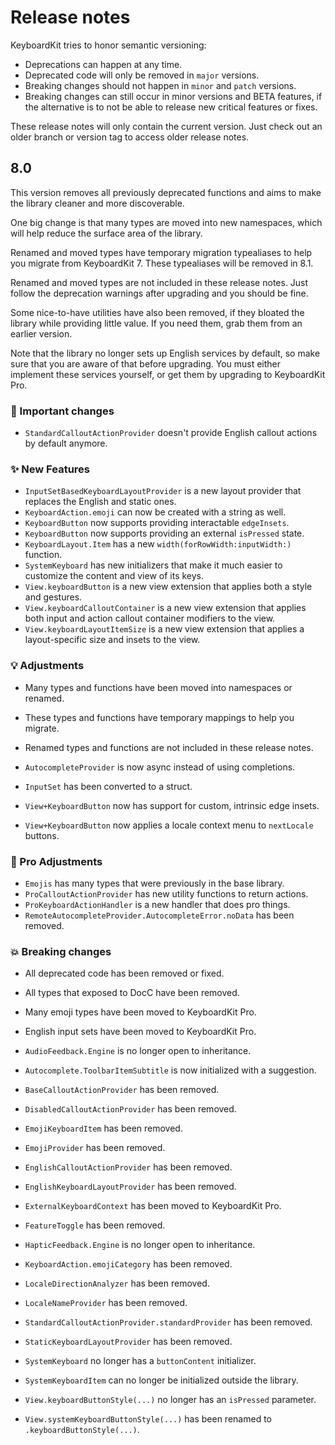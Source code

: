 # Release notes

KeyboardKit tries to honor semantic versioning:

* Deprecations can happen at any time.
* Deprecated code will only be removed in `major` versions.
* Breaking changes should not happen in `minor` and `patch` versions.
* Breaking changes can still occur in minor versions and BETA features, if the alternative is to not be able to release new critical features or fixes.

These release notes will only contain the current version. Just check out an older branch or version tag to access older release notes. 



## 8.0

This version removes all previously deprecated functions and aims to make the library cleaner and more discoverable.

One big change is that many types are moved into new namespaces, which will help reduce the surface area of the library.

Renamed and moved types have temporary migration typealiases to help you migrate from KeyboardKit 7. These typealiases will be removed in 8.1.

Renamed and moved types are not included in these release notes. Just follow the deprecation warnings after upgrading and you should be fine. 

Some nice-to-have utilities have also been removed, if they bloated the library while providing little value. If you need them, grab them from an earlier version.

Note that the library no longer sets up English services by default, so make sure that you are aware of that before upgrading. You must either implement these services yourself, or get them by upgrading to KeyboardKit Pro.

### 🚨 Important changes

* `StandardCalloutActionProvider` doesn't provide English callout actions by default anymore.

### ✨ New Features

* `InputSetBasedKeyboardLayoutProvider` is a new layout provider that replaces the English and static ones.
* `KeyboardAction.emoji` can now be created with a string as well.
* `KeyboardButton` now supports providing interactable `edgeInsets`.
* `KeyboardButton` now supports providing an external `isPressed` state.
* `KeyboardLayout.Item` has a new `width(forRowWidth:inputWidth:)` function.
* `SystemKeyboard` has new initializers that make it much easier to customize the content and view of its keys.
* `View.keyboardButton` is a new view extension that applies both a style and gestures.
* `View.keyboardCalloutContainer` is a new view extension that applies both input and action callout container modifiers to the view. 
* `View.keyboardLayoutItemSize` is a new view extension that applies a layout-specific size and insets to the view.

### 💡 Adjustments

* Many types and functions have been moved into namespaces or renamed.
* These types and functions have temporary mappings to help you migrate.
* Renamed types and functions are not included in these release notes.  

* `AutocompleteProvider` is now async instead of using completions.
* `InputSet` has been converted to a struct.
* `View+KeyboardButton` now has support for custom, intrinsic edge insets.
* `View+KeyboardButton` now applies a locale context menu to `nextLocale` buttons.

### 👑 Pro Adjustments

* `Emojis` has many types that were previously in the base library.
* `ProCalloutActionProvider` has new utility functions to return actions.
* `ProKeyboardActionHandler` is a new handler that does pro things.
* `RemoteAutocompleteProvider.AutocompleteError.noData` has been removed.
    
### 💥 Breaking changes 

* All deprecated code has been removed or fixed.
* All types that exposed to DocC have been removed. 
* Many emoji types have been moved to KeyboardKit Pro.
* English input sets have been moved to KeyboardKit Pro.

* `AudioFeedback.Engine` is no longer open to inheritance. 
* `Autocomplete.ToolbarItemSubtitle` is now initialized with a suggestion.
* `BaseCalloutActionProvider` has been removed.
* `DisabledCalloutActionProvider` has been removed.
* `EmojiKeyboardItem` has been removed.
* `EmojiProvider` has been removed.
* `EnglishCalloutActionProvider` has been removed.
* `EnglishKeyboardLayoutProvider` has been removed.
* `ExternalKeyboardContext` has been moved to KeyboardKit Pro.
* `FeatureToggle` has been removed.
* `HapticFeedback.Engine` is no longer open to inheritance.
* `KeyboardAction.emojiCategory` has been removed.
* `LocaleDirectionAnalyzer` has been removed.
* `LocaleNameProvider` has been removed. 
* `StandardCalloutActionProvider.standardProvider` has been removed.
* `StaticKeyboardLayoutProvider` has been removed.
* `SystemKeyboard` no longer has a `buttonContent` initializer.
* `SystemKeyboardItem` can no longer be initialized outside the library.
* `View.keyboardButtonStyle(...)` no longer has an `isPressed` parameter.
* `View.systemKeyboardButtonStyle(...)` has been renamed to `.keyboardButtonStyle(...)`.

